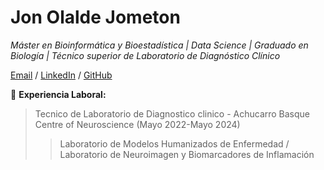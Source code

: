 # Jon Olalde Jometon
*Máster en Bioinformática y Bioestadística | Data Science | Graduado en Biología | Técnico superior de Laboratorio de Diagnóstico Clínico*

[Email](jonolalde93@outlook.com) / [LinkedIn](www.linkedin.com/in/jon-olalde-jometon) / [GitHub]([https://github.com/Jonolalde93)

💼 **Experiencia Laboral:**
> Tecnico de Laboratorio de Diagnostico clinico - Achucarro Basque Centre of Neuroscience (Mayo 2022-Mayo 2024)
>  > Laboratorio de Modelos Humanizados de Enfermedad / Laboratorio de Neuroimagen y Biomarcadores de Inflamación
>  > 
